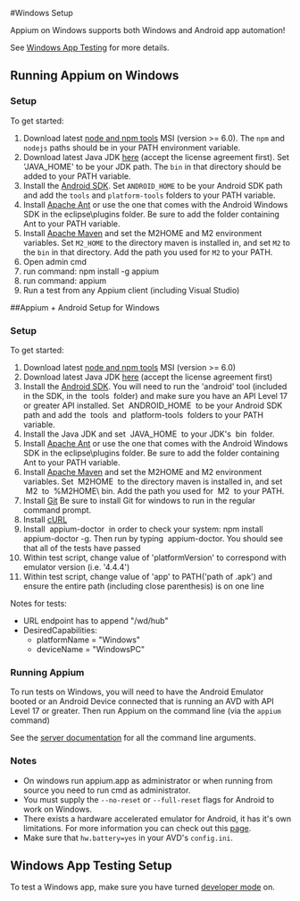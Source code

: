 ﻿#Windows Setup

Appium on Windows supports both Windows and Android app automation!

See [Windows App Testing](windows-app-testing.md) for more details.

## Running Appium on Windows

### Setup

To get started:

   1. Download latest [node and npm tools](https://nodejs.org/download/release/v6.3.0/node-v6.3.0-x64.msi) MSI (version >= 6.0). The `npm` and `nodejs` paths should be in your PATH environment variable. 
   2. Download latest Java JDK [here](http://www.oracle.com/technetwork/java/javase/downloads/jdk8-downloads-2133151.html) (accept the license agreement first). Set 'JAVA_HOME' to be your JDK path. The `bin` in that directory should be added to your PATH variable.
   3. Install the [Android SDK](http://developer.android.com/sdk/index.html). Set `ANDROID_HOME` to be
   your Android SDK path and add the `tools` and `platform-tools` folders to your
   PATH variable.
   4. Install [Apache Ant](http://ant.apache.org/bindownload.cgi) or use the one that comes with the Android Windows SDK in the eclipse\plugins folder. Be sure to add the folder containing Ant to your PATH variable.
   5. Install [Apache Maven](http://maven.apache.org/download.cgi) and set the M2HOME and M2 environment variables. Set `M2_HOME` to the directory maven is installed in, and set `M2` to the `bin` in that directory. Add the path you used for `M2` to your PATH.
   6. Open admin cmd
   7. run command: npm install -g appium
   8. run command: appium
   9. Run a test from any Appium client (including Visual Studio)

##Appium + Android Setup for Windows

### Setup

To get started:

   1. Download latest [node and npm tools](https://nodejs.org/download/release/v6.3.0/node-v6.3.0-x64.msi) MSI (version >= 6.0) 
   2. Download latest Java JDK [here](http://www.oracle.com/technetwork/java/javase/downloads/jdk8-downloads-2133151.html) (accept the license agreement first)
   3. Install the [Android SDK](http://developer.android.com/sdk/index.html). You will need to run the 'android' tool (included in the SDK, in the  tools  folder) and make sure you have an API Level 17 or greater API installed. Set  ANDROID_HOME  to be your Android SDK path and add the  tools  and  platform-tools  folders to your PATH variable.
   4. Install the Java JDK and set  JAVA_HOME  to your JDK's  bin  folder.
   5. Install [Apache Ant](http://ant.apache.org/bindownload.cgi) or use the one that comes with the Android Windows SDK in the eclipse\plugins folder. Be sure to add the folder containing Ant to your PATH variable.
   6. Install [Apache Maven](http://maven.apache.org/download.cgi) and set the M2HOME and M2 environment variables. Set  M2HOME  to the directory maven is installed in, and set  M2  to  %M2HOME\ bin. Add the path you used for  M2  to your PATH.
   7. Install [Git](http://git-scm.com/download/win) Be sure to install Git for windows to run in the regular command prompt.
   8. Install [cURL](http://curl.haxx.se/download.html)
   9. Install  appium-doctor  in order to check your system: npm install appium-doctor -g. Then run by typing  appium-doctor. You should see that all of the tests have passed
   10. Within test script, change value of 'platformVersion' to correspond with emulator version (i.e. '4.4.4')
   11. Within test script, change value of 'app' to PATH('path of .apk') and ensure the entire path (including close parenthesis) is on one line

Notes for tests: 
- URL endpoint has to append "/wd/hub"
- DesiredCapabilities:
   - platformName = "Windows"
   - deviceName = "WindowsPC"

### Running Appium

To run tests on Windows, you will need to have the Android Emulator booted or
an Android Device connected that is running an AVD with API Level 17 or
greater. Then run Appium on the command line (via the `appium` command)

See the [server documentation](/docs/en/writing-running-appium/server-args.md) for all the command line
arguments.

### Notes

* On windows run appium.app as administrator or when running from source you need to run cmd as administrator.
* You must supply the `--no-reset` or `--full-reset` flags for
  Android to work on Windows.
* There exists a hardware accelerated emulator for Android, it has it's own
  limitations. For more information you can check out this
  [page](/docs/en/appium-setup/android-hax-emulator.md).
* Make sure that `hw.battery=yes` in your AVD's `config.ini`.

## Windows App Testing Setup

To test a Windows app, make sure you have turned [developer mode](https://msdn.microsoft.com/en-us/windows/uwp/get-started/enable-your-device-for-development) on.

